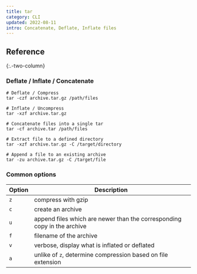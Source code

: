 ```yaml
---
title: tar
category: CLI
updated: 2022-08-11
intro: Concatenate, Deflate, Inflate files
---
```

## Reference
{:.-two-column}

### Deflate / Inflate / Concatenate
```shell
# Deflate / Compress
tar -czf archive.tar.gz /path/files
```

```shell
# Inflate / Uncompress
tar -xzf archive.tar.gz
```

```shell
# Concatenate files into a single tar
tar -cf archive.tar /path/files
```

```shell
# Extract file to a defined directory
tar -xzf archive.tar.gz -C /target/directory
```

```shell
# Append a file to an existing archive
tar -zu archive.tar.gz -C /target/file
```

### Common options

| Option | Description                                                             |
|--------|-------------------------------------------------------------------------|
| `z`    | compress with gzip                                                      |
| `c`    | create an archive                                                       |
| `u`    | append files which are newer than the corresponding copy in the archive |
| `f`    | filename of the archive                                                 |
| `v`    | verbose, display what is inflated or deflated                           |
| `a`    | unlike of `z`, determine compression based on file extension            |

